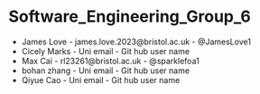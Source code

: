 # Software_Engineering_Group_6
<ul>
    <li>James Love - james.love.2023@bristol.ac.uk - @JamesLove1</li>
    <li>Cicely Marks - Uni email - Git hub user name</li>
    <li>Max Cai - rl23261@bristol.ac.uk - @sparklefoa1</li>
    <li>bohan zhang - Uni email - Git hub user name</li>
    <li>Qiyue Cao - Uni email - Git hub user name</li>
</ul>

